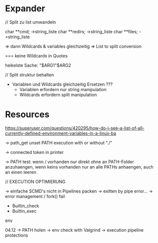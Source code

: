 

# Expander

// Split zu list umwandeln

char	**cmd; 		->string_liste
char	**redirs;	->string_liste
char	**files;	->string_liste

=> dann Wildcards & variables gleichzeitig
=> List to split conversion


=== keine Wildcards in Quotes

heikelste Sache:
"$ARG1"$ARG2

// Split struktur behalten

- Variablen und Wildcards gleichzeitig Ersetzen ???
	- Variablen erfordern nur string manipulation
	- Wildcards erfordern split manipulation


# Resources

https://superuser.com/questions/420295/how-do-i-see-a-list-of-all-currently-defined-environment-variables-in-a-linux-ba


-> path_get unset PATH execution with or without "./"

-> connected token in printer

-> PATH test: wenn / vorhanden nur direkt ohne an PATH-Folder anzuhaengen, wenn keins vorhanden nur an alle PATHs anhaengen, auch an einen leeren







// EXECUTION OPTIMIERUNG

-> einfache SCMD's nicht in Pipelines packen
-> exitten by pipe error...
-> error management / fork() fail
+ Builtin_check
+ Builtin_exec


env


04.12
-> PATH holen
-> env check with Valgrind
-> execution pipeline protections

